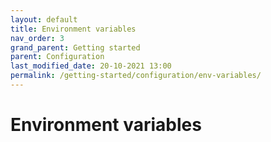 ```yaml
---
layout: default
title: Environment variables
nav_order: 3
grand_parent: Getting started
parent: Configuration
last_modified_date: 20-10-2021 13:00
permalink: /getting-started/configuration/env-variables/
---
```


# Environment variables
